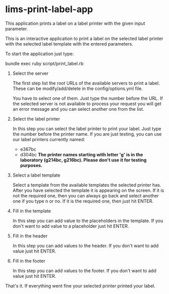 lims-print-label-app
====================

This application prints a label on a label printer with the given input parameter.

This is an interactive application to print a label on the selected label printer
with the selected label template with the entered parameters.

To start the application just type:

bundle exec ruby script/print_label.rb

1. Select the server
    
    The first step list the root URLs of the available servers to print a label.
These can be modify/add/delete in the config/options.yml file.
    
    You have to select one of them. Just type the number before the URL.
If the selected server is not available to process your request you will get
an error message and you can select another one from the list.

2. Select the label printer

    In this step you can select the label printer to print your label.
Just type the number before the printer name.
    If you are just testing, you can use our label printers currently named:
    * e367bc
    * d304bc
    **The printer names starting with letter 'g' is in the laboratory (g214bc, g216bc). Please don't use it for testing purposes.**

3. Select a label template

    Select a template from the available templates the selected printer has.
After you have selected the template it is appearing on the screen.
If it is not the required one, then you can always go back and select another
one if you type n or no. If it is the required one, then just hit ENTER.

4. Fill in the template

    In this step you can add value to the placeholders in the template.
If you don't want to add value to a placeholder just hit ENTER.

5. Fill in the header

    In this step you can add values to the header.
If you don't want to add value just hit ENTER.

6. Fill in the footer

    In this step you can add values to the footer.
If you don't want to add value just hit ENTER.

That's it.
If everything went fine your selected printer printed your label.
